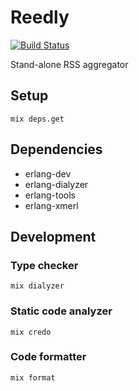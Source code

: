 # Reedly

[![Build Status](https://travis-ci.org/lucerion/reedly.svg?branch=master)](https://travis-ci.org/lucerion/reedly)

Stand-alone RSS aggregator


## Setup

    mix deps.get


## Dependencies

  * erlang-dev
  * erlang-dialyzer
  * erlang-tools
  * erlang-xmerl


## Development

### Type checker

    mix dialyzer

### Static code analyzer

    mix credo

### Code formatter

    mix format
